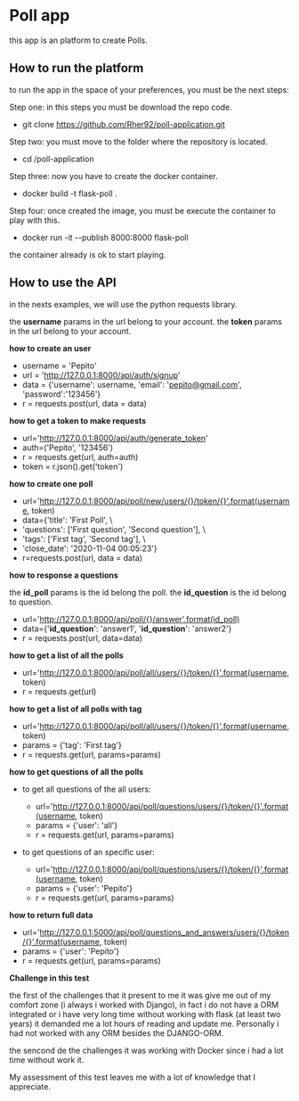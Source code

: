 # Poll app

this app is an platform to create Polls.

## How to run the platform ##

to run the app in the space of your preferences, you must be the next steps:

Step one:
  in this steps you must be download the repo code. 
  
  * git clone https://github.com/Rher92/poll-application.git

Step two:
  you must move to the folder where the repository is located.
  
  * cd /poll-application
  
Step three:
  now you have to create the docker container.
  
  * docker build -t flask-poll .
  
Step four:
  once created the image, you must be execute the container to play with this.
  
  * docker run -it --publish 8000:8000 flask-poll

  the container already is ok to start playing.
  
  
## How to use the API ##

in the nexts examples, we will use the python requests library.

the **username** params in the url belong to your account.
the **token** params in the url belong to your account.

**how to create an user**
  
  - username = 'Pepito'
  - url = 'http://127.0.0.1:8000/api/auth/signup'
  - data = {'username': username, 'email': 'pepito@gmail.com', 'password':'123456'}
  - r = requests.post(url, data = data)


**how to get a token to make requests**

  - url='http://127.0.0.1:8000/api/auth/generate_token'
  - auth=('Pepito', '123456')
  - r = requests.get(url, auth=auth)
  - token = r.json().get('token')


**how to create one poll**

  - url='http://127.0.0.1:8000/api/poll/new/users/{}/token/{}'.format(username, token)
  - data={'title': 'First Poll', \
  - 'questions': ['First question', 'Second question'], \
  - 'tags': ['First tag', 'Second tag'], \
  - 'close_date': '2020-11-04 00:05:23'}
  - r=requests.post(url, data = data)


**how to response a questions**

  the **id_poll** params is the id belong the poll.
  the **id_question** is the id belong to question.

  - url='http://127.0.0.1:8000/api/poll/{}/answer'.format(id_poll)
  - data={'**id_question**': 'answer1', '**id_question**': 'answer2'}
  - r = requests.post(url, data=data)


**how to get a list of all the polls**

  - url='http://127.0.0.1:8000/api/poll/all/users/{}/token/{}'.format(username, token)
  - r = requests.get(url)
  
  
**how to get a list of all polls with tag**

  - url='http://127.0.0.1:8000/api/poll/all/users/{}/token/{}'.format(username, token)
  - params = {'tag': 'First tag'}
  - r = requests.get(url, params=params)
  

**how to get questions of all the polls**

  - to get all questions of the all users:
      - url='http://127.0.0.1:8000/api/poll/questions/users/{}/token/{}'.format(username, token)
      - params = {'user': 'all'}
      - r = requests.get(url, params=params)

  - to get questions of an specific user:
      - url='http://127.0.0.1:8000/api/poll/questions/users/{}/token/{}'.format(username, token)
      - params = {'user': 'Pepito'}
      - r = requests.get(url, params=params)
  
  
**how to return full data**
 
  - url='http://127.0.0.1:5000/api/poll/questions_and_answers/users/{}/token/{}'.format(username, token)
  - params = {'user': 'Pepito'}
  - r = requests.get(url, params=params)  



**Challenge in this test**

the first of the challenges that it present to me it was give me out of my comfort zone (i always i worked with Django), in fact i do not have a ORM integrated or i have very long time without  working with flask (at least two years) it demanded me a lot hours of reading and update me. Personally i had not worked with any ORM besides the DJANGO-ORM.

the sencond de the challenges it was working with Docker since i had a lot time without work it.

My assessment of this test leaves me with a lot of knowledge that I appreciate.
